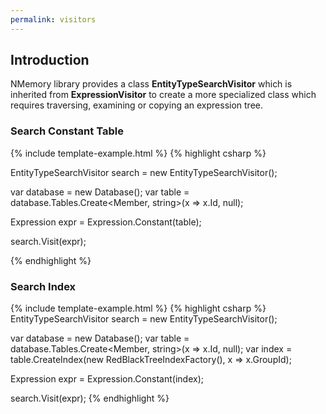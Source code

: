 ```yaml
---
permalink: visitors
---
```


## Introduction

NMemory library provides a class **EntityTypeSearchVisitor** which is inherited from **ExpressionVisitor** to create a more specialized class which requires traversing, examining or copying an expression tree.

### Search Constant Table

{% include template-example.html %} 
{% highlight csharp %}

EntityTypeSearchVisitor search = new EntityTypeSearchVisitor();

var database = new Database();
var table = database.Tables.Create<Member, string>(x => x.Id, null);

Expression expr = Expression.Constant(table);

search.Visit(expr);

{% endhighlight %}

### Search Index

{% include template-example.html %} 
{% highlight csharp %}
EntityTypeSearchVisitor search = new EntityTypeSearchVisitor();

var database = new Database();
var table = database.Tables.Create<Member, string>(x => x.Id, null);
var index = table.CreateIndex(new RedBlackTreeIndexFactory(), x => x.GroupId);

Expression expr = Expression.Constant(index);

search.Visit(expr);
{% endhighlight %}



